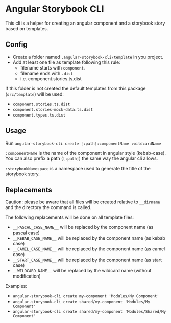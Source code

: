 # Angular Storybook CLI
This cli is a helper for creating an angular component and a storybook story based on templates.

## Config
- Create a folder named `.angular-storybook-cli/template` in you project.
- Add at least one file as template following this rule:
  - filename starts with `component.`
  - filename ends with `.dist`
  - i.e. component.stories.ts.dist

If this folder is not created the default templates from this package (`src/template`) will be used:
- `component.stories.ts.dist`
- `component.stories-mock-data.ts.dist`
- `component.types.ts.dist`

## Usage
Run `angular-storybook-cli create [:path]:componentName :wildcardName`

`:componentName` is the name of the component in angular style (kebab-case). You can also prefix a path (`[:path]`) the same way the angular cli allows.

`:storybookNamespace` is a namespace used to generate the title of the storybook story.

## Replacements

Caution: please be aware that all files will be created relative to `__dirname` and the directory the command is called.

The following replacements will be done on all template files:

- `__PASCAL_CASE_NAME__` will be replaced by the component name (as pascal case)
- `__KEBAB_CASE_NAME__` will be replaced by the component name (as kebab case)
- `__CAMEL_CASE_NAME__` will be replaced by the component name (as camel case)
- `__START_CASE_NAME__` will be replaced by the component name (as start case)
- `__WILDCARD_NAME__` will be replaced by the wildcard name (without modification)

Examples:
- `angular-storybook-cli create my-component 'Modules/My Component'`
- `angular-storybook-cli create shared/my-component 'Modules/My Component'`
- `angular-storybook-cli create shared/my-component 'Modules/Shared/My Component'`
